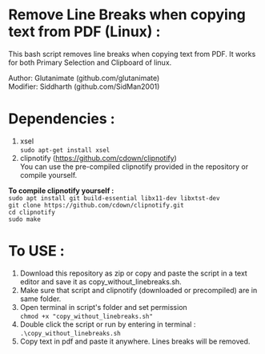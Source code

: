 # Remove Line Breaks when copying text from PDF (Linux) :
This bash script removes line breaks when copying text from PDF. It works for both Primary Selection and Clipboard of linux.

Author: Glutanimate (github.com/glutanimate)  
Modifier: Siddharth (github.com/SidMan2001)  

# Dependencies :
1. xsel  
`sudo apt-get install xsel`
2. clipnotify (https://github.com/cdown/clipnotify)  
You can use the pre-compiled clipnotify provided in the repository or compile yourself.

**To compile clipnotify yourself :**  
`sudo apt install git build-essential libx11-dev libxtst-dev`  
`git clone https://github.com/cdown/clipnotify.git`  
`cd clipnotify`  
`sudo make`  

# To USE : 
1. Download this repository as zip or copy and paste the script in a text editor and save it as copy_without_linebreaks.sh.
2. Make sure that script and clipnotify (downloaded or precompiled) are in same folder.
3. Open terminal in script's folder and set permission  
`chmod +x "copy_without_linebreaks.sh"`
4. Double click the script or run by entering in terminal :  
`.\copy_without_linebreaks.sh`
5. Copy text in pdf and paste it anywhere. Lines breaks will be removed.
